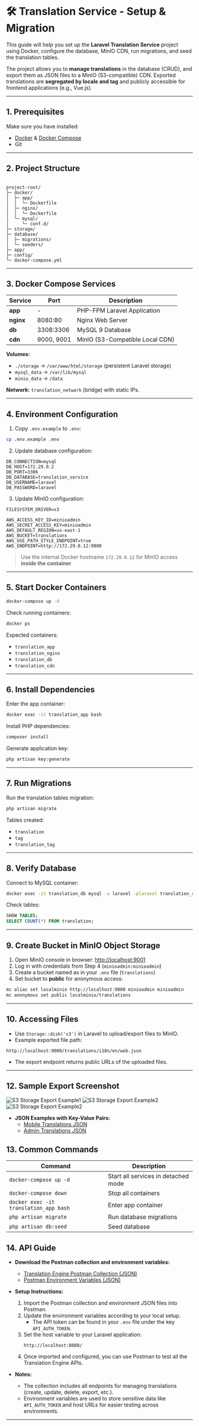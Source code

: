 # 🛠 Translation Service - Setup & Migration

This guide will help you set up the **Laravel Translation Service** project using Docker, configure the database, MinIO CDN, run migrations, and seed the translation tables.  

The project allows you to **manage translations** in the database (CRUD), and export them as JSON files to a MinIO (S3-compatible) CDN. Exported translations are **segregated by locale and tag** and publicly accessible for frontend applications (e.g., Vue.js).

---

## 1. Prerequisites

Make sure you have installed:

- [Docker](https://docs.docker.com/get-docker/) & [Docker Compose](https://docs.docker.com/compose/install/)
- Git

---

## 2. Project Structure

```

project-root/
├─ docker/
│  ├─ app/
│  │  └─ Dockerfile
│  ├─ nginx/
│  │  └─ Dockerfile
│  └─ mysql/
│     └─ conf.d/
├─ storage/
├─ database/
│  ├─ migrations/
│  └─ seeders/
├─ app/
├─ config/
└─ docker-compose.yml

````

---

## 3. Docker Compose Services

| Service | Port        | Description                        |
|---------|------------|------------------------------------|
| **app**   | -          | PHP-FPM Laravel Application       |
| **nginx** | 8080:80    | Nginx Web Server                  |
| **db**    | 3308:3306  | MySQL 9 Database                  |
| **cdn**   | 9000, 9001 | MinIO (S3-Compatible Local CDN)  |

**Volumes:**

- `./storage` → `/var/www/html/storage` (persistent Laravel storage)
- `mysql_data` → `/var/lib/mysql`
- `minio_data` → `/data`

**Network:** `translation_network` (bridge) with static IPs.

---

## 4. Environment Configuration

1. Copy `.env.example` to `.env`:

```bash
cp .env.example .env
````

2. Update database configuration:

```dotenv
DB_CONNECTION=mysql
DB_HOST=172.29.0.2
DB_PORT=3306
DB_DATABASE=translation_service
DB_USERNAME=laravel
DB_PASSWORD=laravel
```

3. Update MinIO configuration:

```dotenv
FILESYSTEM_DRIVER=s3

AWS_ACCESS_KEY_ID=minioadmin
AWS_SECRET_ACCESS_KEY=minioadmin
AWS_DEFAULT_REGION=us-east-1
AWS_BUCKET=translations
AWS_USE_PATH_STYLE_ENDPOINT=true
AWS_ENDPOINT=http://172.29.0.12:9000
```

> Use the internal Docker hostname `172.29.0.12` for MinIO access **inside the container**.

---

## 5. Start Docker Containers

```bash
docker-compose up -d
```

Check running containers:

```bash
docker ps
```

Expected containers:

* `translation_app`
* `translation_nginx`
* `translation_db`
* `translation_cdn`

---

## 6. Install Dependencies

Enter the app container:

```bash
docker exec -it translation_app bash
```

Install PHP dependencies:

```bash
composer install
```

Generate application key:

```bash
php artisan key:generate
```

---

## 7. Run Migrations

Run the translation tables migration:

```bash
php artisan migrate
```

Tables created:

* `translation`
* `tag`
* `translation_tag`

---

## 8. Verify Database

Connect to MySQL container:

```bash
docker exec -it translation_db mysql -u laravel -plaravel translation_service
```

Check tables:

```sql
SHOW TABLES;
SELECT COUNT(*) FROM translation;
```

---

## 9. Create Bucket in MinIO Object Storage

1. Open MinIO console in browser: [http://localhost:9001](http://localhost:9001)
2. Log in with credentials from Step 4 (`minioadmin:minioadmin`)
3. Create a bucket named as in your `.env` file (`translations`)
4. Set bucket to **public** for anonymous access:

```bash
mc alias set localminio http://localhost:9000 minioadmin minioadmin
mc anonymous set public localminio/translations
```

---

## 10. Accessing Files

* Use `Storage::disk('s3')` in Laravel to upload/export files to MinIO.
* Example exported file path:

```
http://localhost:9000/translations/i18n/en/web.json
```

* The export endpoint returns public URLs of the uploaded files.

---

## 12. Sample Export Screenshot

![S3 Storage Export Example1](storage/S3-Storage-1.png)
![S3 Storage Export Example2](storage/S3-Storage-2.png)
![S3 Storage Export Example2](storage/S3-Storage-3.png)
- **JSON Examples with Key-Value Pairs:**
  - [Mobile Translations JSON](storage/mobile.json)
  - [Admin Translations JSON](storage/admin.json)


## 13. Common Commands

| Command                                | Description                              |
| -------------------------------------- | ---------------------------------------- |
| `docker-compose up -d`                 | Start all services in detached mode      |
| `docker-compose down`                  | Stop all containers                      |
| `docker exec -it translation_app bash` | Enter app container                      |
| `php artisan migrate`                  | Run database migrations                  |
| `php artisan db:seed`                  | Seed database                            |

## 14. API Guide

- **Download the Postman collection and environment variables:**
  - [Translation Engine Postman Collection (JSON)](storage/Translation%20Engine.postman_collection.json)
  - [Postman Environment Variables (JSON)](Dev.postman_environment.json)

- **Setup Instructions:**
  1. Import the Postman collection and environment JSON files into Postman.
  2. Update the environment variables according to your local setup.
     - The API token can be found in your `.env` file under the key `API_AUTH_TOKEN`.
  3. Set the host variable to your Laravel application:
     ```
     http://localhost:8080/
     ```
  4. Once imported and configured, you can use Postman to test all the Translation Engine APIs.

- **Notes:**
  - The collection includes all endpoints for managing translations (create, update, delete, export, etc.).
  - Environment variables are used to store sensitive data like `API_AUTH_TOKEN` and host URLs for easier testing across environments.

---
